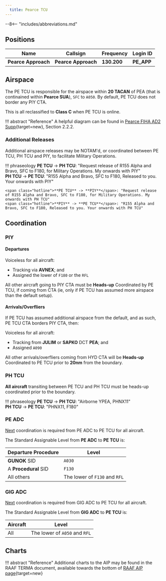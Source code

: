```yaml
---
  title: Pearce TCU
---
```


--8<-- "includes/abbreviations.md"

## Positions

| Name               | Callsign       | Frequency        | Login ID              |
| ------------------ | --------------| -------------- | ---------------- |
| **Pearce Approach**    | **Pearce Approach**  | **130.200** | **PE_APP**       |

## Airspace
The PE TCU is responsible for the airspace within **20 TACAN** of PEA (that is continained within **Pearce SUA**), `SFC` to `A050`. By default, PE TCU does not border any PIY CTA.

This is all reclassified to **Class C** when PE TCU is online.

!!! abstract "Reference"
    A helpful diagram can be found in [Pearce FIHA AD2 Supp](https://ais-af.airforce.gov.au/australian-aip){target=new}, Section 2.2.2.

### Additional Releases
Additional airspace releases may be NOTAM'd, or coordinated between PE TCU, PH TCU and PIY, to facilitate Military Operations.

!!! phraseology
    <span class="hotline">**PE TCU** -> **PH TCU**</span>: "Request release of R155 Alpha and Bravo, SFC to F180, for Military Operations. My onwards with PIY"   
    <span class="hotline">**PH TCU** -> **PE TCU**</span>: "R155 Alpha and Bravo, SFC to F180, Released to you. Your onwards with PIY"  

    <span class="hotline">**PE TCU** -> **PIY**</span>: "Request release of R155 Alpha and Bravo, SFC to F180, for Military Operations. My onwards with PH TCU"   
    <span class="hotline">**PIY** -> **PE TCU**</span>: "R155 Alpha and Bravo, SFC to F180, Released to you. Your onwards with PH TCU"  

## Coordination
### PIY
#### Departures
Voiceless for all aircraft:
 
- Tracking via **AVNEX**; and  
- Assigned the lower of `F180` or the `RFL`

All other aircraft going to PIY CTA must be **Heads-up** Coordinated by PE TCU, if coming from CTA (ie, only if PE TCU has assumed more airspace than the default setup).

#### Arrivals/Overfliers
If PE TCU has assumed additional airspace from the default, and as such, PE TCU CTA borders PIY CTA, then:

Voiceless for all aircraft:

- Tracking from **JULIM** or **SAPKO** DCT **PEA**; and 
- Assigned `A090`

All other arrivals/overfliers coming from HYD CTA will be **Heads-up** Coordinated to PE TCU prior to **20nm** from the boundary.

### PH TCU
**All aircraft** transiting between PE TCU and PH TCU must be heads-up coordinated prior to the boundary.

!!! phraseology
    <span class="hotline">**PE TCU** -> **PH TCU**</span>: "Airborne YPEA, PHNX11"   
    <span class="hotline">**PH TCU** -> **PE TCU**</span>: "PHNX11, F180"  

### PE ADC
[Next](../controller-skills/coordination.md#next) coordination is required from PE ADC to PE TCU for all aircraft.

The Standard Assignable Level from **PE ADC** to **PE TCU** is:

| Departure Procedure | Level |
| ------------------- | ----- |
| **GUNOK** SID | `A030` |
| A **Procedural** SID | `F130` |
| All others | The lower of `F130` and `RFL` |

### GIG ADC
[Next](../controller-skills/coordination.md#next) coordination is required from GIG ADC to PE TCU for all aircraft.

The Standard Assignable Level from **GIG ADC** to **PE TCU** is:

| Aircraft | Level |
| -------- | ----- |
| All | The lower of `A050` and `RFL` |

## Charts
!!! abstract "Reference"
    Additional charts to the AIP may be found in the RAAF TERMA document, available towards the bottom of [RAAF AIP page](https://ais-af.airforce.gov.au/australian-aip){target=new}